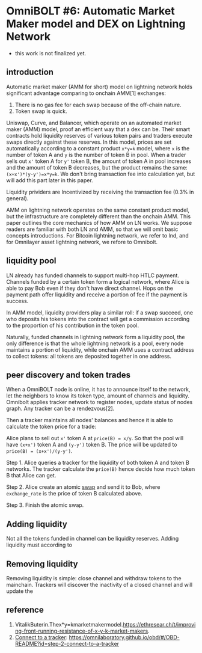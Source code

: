 # OmniBOLT #6: Automatic Market Maker model and DEX on Lightning Network 

* this work is not finalized yet. 

## introduction

Automatic market maker (AMM for short) model on lightning network holds significant advantage comparing to onchain AMM[1] exchanges:  

1. There is no gas fee for each swap because of the off-chain nature.  
2. Token swap is quick.  

Uniswap, Curve, and Balancer, which operate on an automated market maker (AMM) model, proof an efficient way that a dex can be. Their smart contracts hold liquidity reserves of various token pairs and traders execute swaps directly against these reserves. In this model, prices are set automatically according to a constant product `x*y=k` model, where `x` is the number of token A and `y` is the number of token B in pool. When a trader sells out `x'` token A for `y'` token B, the amount of token A in pool increases and the amount of token B decreases,  but the product remains the same: `(x+x')*(y-y')=x*y=k`. We don't bring transaction fee into calculation yet, but will add this part later in this paper. 

Liquidity prividers are Incentivized by receiving the transaction fee (0.3% in general).  

AMM on lightning network operates on the same constant product model, but the infrastructure are completely different than the onchain AMM. This paper outlines the core mechanics of how AMM on LN works. We suppose readers are familiar with both LN and AMM, so that we will omit basic concepts introductions. For Bitcoin lightning network, we refer to lnd, and for Omnilayer asset lightning network, we refore to Omnibolt.


## liquidity pool

LN already has funded channels to support multi-hop HTLC payment. Channels funded by a certain token form a logical network, where Alice is able to pay Bob even if they don't have direct channel. Hops on the payment path offer liquidity and receive a portion of fee if the payment is success.  

In AMM model, liquidity providers play a similar roll: if a swap succeed, one who deposits his tokens into the contract will get a commission according to the proportion of his contribution in the token pool.  

Naturally, funded channels in lightning network form a liquidity pool, the only difference is that the whole lightning network is a pool, every node maintains a portion of liquidity, while onchain AMM uses a contract address to collect tokens: all tokens are deposited together in one address.  
 

## peer discovery and token trades

When a OmniBOLT node is online, it has to announce itself to the network, let the neighbors to know its token type, amount of channels and liquidity. Omnibolt applies tracker network to register nodes, update status of nodes graph. Any tracker can be a rendezvous[2].

Then a tracker maintains all nodes' balances and hence it is able to calculate the token price for a trade:  

Alice plans to sell out `x'` token A at `price(B) = x/y`. So that the pool will have `(x+x')` token A and `(y-y')` token B. The price will be updated to `price(B) = (x+x')/(y-y')`. 

Step 1. Alice queries a tracker for the liquidity of both token A and token B networks. The tracker calculate the `price(B)` hence decide how much token B that Alice can get.  

Step 2. Alice create an atomic [swap](https://github.com/omnilaboratory/OmniBOLT-spec/blob/master/OmniBOLT-05-Atomic-Swap-among-Channels.md#swap) and send it to Bob, where `exchange_rate` is the price of token B calculated above. 

Step 3. Finish the atomic swap. 



## Adding liquidity

Not all the tokens funded in channel can be liquidity reserves. Adding liquidity must according to 

 

## Removing liquidity

Removing liquidity is simple: close channel and withdraw tokens to the mainchain. Trackers will discover the inactivity of a closed channel and will update the 

## reference

1. VitalikButerin.Thex*y=kmarketmakermodel.https://ethresear.ch/t/improving-front-running-resistance-of-x-y-k-market-makers.  
2. [Connect to a tracker](https://omnilaboratory.github.io/obd/#/OBD-README?id=step-2-connect-to-a-tracker): https://omnilaboratory.github.io/obd/#/OBD-README?id=step-2-connect-to-a-tracker  
 

 

 

 
 
